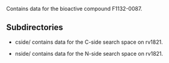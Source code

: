 Contains data for the bioactive compound F1132-0087.

## Subdirectories

- cside/ contains data for the C-side search space on rv1821.

- nside/ contains data for the N-side search space on rv1821.

